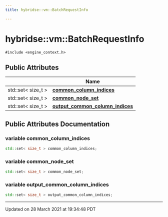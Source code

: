 ```yaml
---
title: hybridse::vm::BatchRequestInfo

---
```


# hybridse::vm::BatchRequestInfo




`#include <engine_context.h>`

## Public Attributes

|                | Name           |
| -------------- | -------------- |
| std::set< size_t > | **[common_column_indices](/hybridse/usage/api/markdownClasses/structhybridse_1_1vm_1_1_batch_request_info.md#variable-common_column_indices)**  |
| std::set< size_t > | **[common_node_set](/hybridse/usage/api/markdownClasses/structhybridse_1_1vm_1_1_batch_request_info.md#variable-common_node_set)**  |
| std::set< size_t > | **[output_common_column_indices](/hybridse/usage/api/markdownClasses/structhybridse_1_1vm_1_1_batch_request_info.md#variable-output_common_column_indices)**  |

## Public Attributes Documentation

### variable common_column_indices

```cpp
std::set< size_t > common_column_indices;
```


### variable common_node_set

```cpp
std::set< size_t > common_node_set;
```


### variable output_common_column_indices

```cpp
std::set< size_t > output_common_column_indices;
```


-------------------------------

Updated on 28 March 2021 at 19:34:48 PDT